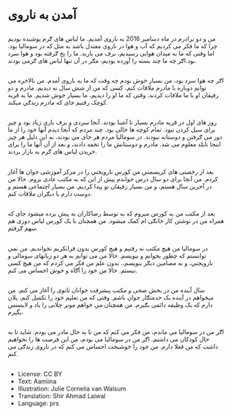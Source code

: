 # آمدن به ناروی

##
من و دو برادرم در ماه دسامبر 2016 به ناروی آمديم. ما لباس های ګرم پوشیده بوديم چرا که ما فکر می کردیم که آب و هوا در ناروې معتدل باشد‌ به مثل که در سوماليا بود. اما وقتی که ما به ميدان هوايى رسيديم، برف می بارید. ما را یخ ګرفته بود و هوا سرد بود.اګر چه ما چند بسته را آورده بودیم، مګر در آن تنها لباس های ګرمی بودند.

##
اګر چه هوا سرد‌ بود، من بسيار خوش بودم چه وقت که ما به ناروی آمدم. من بالاخره می توانم دوباره با مادرم ملاقات کنم، کسی که من از شش سال نه دیدیم. مادرم و دو رفيقان او با ما ملاقات کردند. وقتی که ما او را دیدیم، ما بسيار خوش شدیم. ما به قريه کوچک رفتيم جای که مادرم زندګي ميکند.

##
روز های اول در قريه مادرم بسيار نا آشنا بودند. آنجا سردی و برف باري زياد بود و چیز برای سيل کردن نبود. تمام کوچه ها خالی بود. چند مردم که آنجا دیدم آنها خود را از ما دور می ګرفتن و دوستانه نبودند. در سوماليا مردم هر جای مي بودند، به‌ اين دليل هر چيز اينجا نابلد‌ معلوم می شد. مادرم و دوستانش ما را تحفه دادند، و بعد از آن آنها ما را برای خريدن لباس های ګرم به بازار بردند.

##
بعد از رخصتی های کريسمس من کورس نارویجني را در مرکز آموزشی جوان ها آغاز کردم. من آنجا برای دو سال درس خواندم پيش از اين که به مکتب عادی بروم. حالا من در آخرين سال هستم، و من بسيار رفيقان نو پيدا کرديم. من بسيار اچتماعی هستم و دوست دارم با ديګران ملاقات کنم.

##
بعد از مکتب من به‌ کورس میروم که به توسط رضاکاران به پيش برده ميشود جای که همراه من در نوشتن کار خانګی ام کمک ميشود. من همچنان با يک کورس لباس دوزی هم سهم ګرفتم.

##
در سوماليا من هيچ مکتب نه رفتیم و هيچ کورس بدون قرانکريم نخوانديم. من نمی توانستم که چطور بخوانم و بنویسم. حالا من می توانم به هر دو زبانهای سومالی و نارویجني، و به مضامين ديګر بنویسم،. بدون علم من فکر می کردم که من هیچ کسی نیستم. حالا من خود را آګاه و خوش احساس می کنم.

##
سال آينده‌ من در بخش صحی و مکتب پيشرفت جوانان ثانوی را آغاز می کنم. من ميخواهم در آينده يک خدمتګار جوان باشم. وقتی که من تعليم خود را تکمیل کنم، پلان دارم که یک وظیفه دائمی بګیرم. من همچنان مي خواهم موتر چلانی را ياد و لايسنس بگیرم.

##
اګر من در سوماليا می ماندم، من فکر می کنم که من تا به حال مادر می بودم. شايد‌ تا به حال کودکان می داشتم. اګر من در سوماليا می بودم، من اين فرصت ها را نخواهيم داشت که من فعلا دارم. من خود را خوشبخت احساس می کنم که در ناروی زندګی می کنم.

##
* License: CC BY
* Text: Aamiina
* Illustration: Julie Cornelia van Walsum
* Translation: Shir Ahmad Laiwal
* Language: prs
